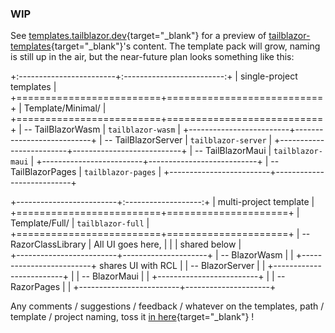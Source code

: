 ### WIP

See [templates.tailblazor.dev](https://templates.tailblazor.dev){target="_blank"} for a preview of [tailblazor-templates](https://github.com/McNerdius/TailBlazor-Templates){target="_blank"}'s content.  The template pack will grow, naming is still up in the air, but the near-future plan looks something like this:

+:------------------------+:-------------------------:+
| single-project templates                            |
+=========================+===========================+
| Template/Minimal/                                  |
+=========================+===========================+
| -- TailBlazorWasm       |  `tailblazor-wasm`        |
+-------------------------+---------------------------+
| -- TailBlazorServer     | `tailblazor-server`       |
+-------------------------+---------------------------+
| -- TailBlazorMaui       |  `tailblazor-maui`        |
+-------------------------+---------------------------+
| -- TailBlazorPages      | `tailblazor-pages`        |
+-------------------------+---------------------------+

+-------------------------+:-------------------:+
|  multi-project template                       |
+=========================+=====================+
| Template/Full/          |  `tailblazor-full`  |
+=========================+=====================+
| -- RazorClassLibrary    | All UI goes here,   |
|                         | shared below        |            
+-------------------------+---------------------+
| -- BlazorWasm           |                     |
+-------------------------+ shares UI with RCL  |
| -- BlazorServer         |                     |
+-------------------------+                     |
| -- BlazorMaui           |                     |
+-------------------------+                     |
| -- RazorPages           |                     |
+-------------------------+---------------------+

Any comments / suggestions / feedback / whatever on the templates, path / template / project naming, toss it [in here](https://github.com/McNerdius/TailBlazor/issues/64){target="_blank"} !
